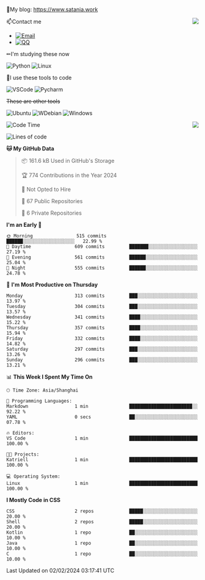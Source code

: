 📰My blog: https://www.satania.work

<img align="right" src="https://github-readme-stats.vercel.app/api/top-langs/?username=Katriell"/>

📫Contact me

* [![Email](https://img.shields.io/badge/Email-Iris@satania.work-1?style=social&logoColor=fff)](mailto:Iris@satania.work)
* [![QQ](https://img.shields.io/badge/QQ-2088839458-1?style=social&logoColor=fff)](tencent://AddContact/?fromId=45&fromSubId=1&subcmd=all&uin=2088839458&website=www.oicqzone.com)

✏I'm studying these now

![Python](https://img.shields.io/badge/-Python-blue?style=flat-square&logo=Python&logoColor=fff)
![Linux](https://img.shields.io/badge/-Linux-black?style=flat-square&logo=Linux&logoColor=fff)

🔨I use these tools to code

![VSCode](https://img.shields.io/badge/-VSCode-blue?style=flat-square&logo=visualstudiocode&logoColor=fff)
![Pycharm](https://img.shields.io/badge/-Pycharm-green?style=flat-square&logo=pycharm&logoColor=fff)

 ~~These are other tools~~

![Ubuntu](https://img.shields.io/badge/-Ubuntu-orange?style=flat-square&logo=Ubuntu&logoColor=fff)
![WDebian](https://img.shields.io/badge/-Debian-blue?style=flat-square&logo=Debian&logoColor=fff)
![Windows](https://img.shields.io/badge/-Windows-blue?style=flat-square&logo=Windows&logoColor=fff)


<img align="right" src="https://github-readme-stats-beta-amber-44.vercel.app/api?username=Katriell&show_icons=true&role=OWNER,ORGANIZATION_MEMBER,COLLABORATOR&locale=zh-my"/>

<!--START_SECTION:waka-->
![Code Time](http://img.shields.io/badge/Code%20Time-21%20mins-blue)

![Lines of code](https://img.shields.io/badge/From%20Hello%20World%20I%27ve%20Written-5.5%20thousand%20lines%20of%20code-blue)

**🐱 My GitHub Data** 

> 📦 161.6 kB Used in GitHub's Storage 
 > 
> 🏆 774 Contributions in the Year 2024
 > 
> 🚫 Not Opted to Hire
 > 
> 📜 67 Public Repositories 
 > 
> 🔑 6 Private Repositories 
 > 
**I'm an Early 🐤** 

```text
🌞 Morning                515 commits         ██████░░░░░░░░░░░░░░░░░░░   22.99 % 
🌆 Daytime                609 commits         ███████░░░░░░░░░░░░░░░░░░   27.19 % 
🌃 Evening                561 commits         ██████░░░░░░░░░░░░░░░░░░░   25.04 % 
🌙 Night                  555 commits         ██████░░░░░░░░░░░░░░░░░░░   24.78 % 
```
📅 **I'm Most Productive on Thursday** 

```text
Monday                   313 commits         ███░░░░░░░░░░░░░░░░░░░░░░   13.97 % 
Tuesday                  304 commits         ███░░░░░░░░░░░░░░░░░░░░░░   13.57 % 
Wednesday                341 commits         ████░░░░░░░░░░░░░░░░░░░░░   15.22 % 
Thursday                 357 commits         ████░░░░░░░░░░░░░░░░░░░░░   15.94 % 
Friday                   332 commits         ████░░░░░░░░░░░░░░░░░░░░░   14.82 % 
Saturday                 297 commits         ███░░░░░░░░░░░░░░░░░░░░░░   13.26 % 
Sunday                   296 commits         ███░░░░░░░░░░░░░░░░░░░░░░   13.21 % 
```


📊 **This Week I Spent My Time On** 

```text
🕑︎ Time Zone: Asia/Shanghai

💬 Programming Languages: 
Markdown                 1 min               ███████████████████████░░   92.22 % 
YAML                     0 secs              ██░░░░░░░░░░░░░░░░░░░░░░░   07.78 % 

🔥 Editors: 
VS Code                  1 min               █████████████████████████   100.00 % 

🐱‍💻 Projects: 
Katriell                 1 min               █████████████████████████   100.00 % 

💻 Operating System: 
Linux                    1 min               █████████████████████████   100.00 % 
```

**I Mostly Code in CSS** 

```text
CSS                      2 repos             █████░░░░░░░░░░░░░░░░░░░░   20.00 % 
Shell                    2 repos             █████░░░░░░░░░░░░░░░░░░░░   20.00 % 
Kotlin                   1 repo              ██░░░░░░░░░░░░░░░░░░░░░░░   10.00 % 
Java                     1 repo              ██░░░░░░░░░░░░░░░░░░░░░░░   10.00 % 
C                        1 repo              ██░░░░░░░░░░░░░░░░░░░░░░░   10.00 % 
```




 Last Updated on 02/02/2024 03:17:41 UTC
<!--END_SECTION:waka-->
